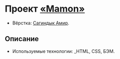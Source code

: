 # Проект [«Mamon»](https://freeworldbox.github.io/mamon/)

* Вёрстка: [Сагиндык Амир](https://github.com/freeworldbox).

## Описание
* Используемые технологии: _HTML, CSS, БЭМ.